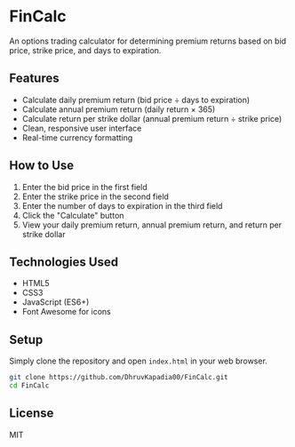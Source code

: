# FinCalc

An options trading calculator for determining premium returns based on bid price, strike price, and days to expiration.

## Features

- Calculate daily premium return (bid price ÷ days to expiration)
- Calculate annual premium return (daily return × 365)
- Calculate return per strike dollar (annual premium return ÷ strike price)
- Clean, responsive user interface
- Real-time currency formatting

## How to Use

1. Enter the bid price in the first field
2. Enter the strike price in the second field
3. Enter the number of days to expiration in the third field
4. Click the "Calculate" button
5. View your daily premium return, annual premium return, and return per strike dollar

## Technologies Used

- HTML5
- CSS3
- JavaScript (ES6+)
- Font Awesome for icons

## Setup

Simply clone the repository and open `index.html` in your web browser.

```bash
git clone https://github.com/DhruvKapadia00/FinCalc.git
cd FinCalc
```

## License

MIT
